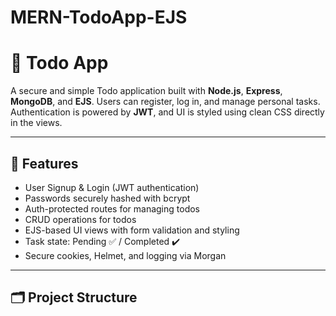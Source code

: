 # MERN-TodoApp-EJS
# 📝 Todo App

A secure and simple Todo application built with **Node.js**, **Express**, **MongoDB**, and **EJS**. Users can register, log in, and manage personal tasks. Authentication is powered by **JWT**, and UI is styled using clean CSS directly in the views.

---

## 🚀 Features

- User Signup & Login (JWT authentication)
- Passwords securely hashed with bcrypt
- Auth-protected routes for managing todos
- CRUD operations for todos
- EJS-based UI views with form validation and styling
- Task state: Pending ✅ / Completed ✔️
- Secure cookies, Helmet, and logging via Morgan

---

## 🗂️ Project Structure
